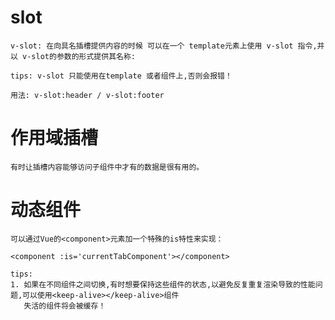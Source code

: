 # slot

    v-slot: 在向具名插槽提供内容的时候 可以在一个 template元素上使用 v-slot 指令,并以 v-slot的参数的形式提供其名称:
       
    tips: v-slot 只能使用在template 或者组件上,否则会报错！
    
    用法: v-slot:header / v-slot:footer
    
# 作用域插槽

    有时让插槽内容能够访问子组件中才有的数据是很有用的。
    
    
# 动态组件

    可以通过Vue的<component>元素加一个特殊的is特性来实现：
    
    <component :is='currentTabComponent'></component>
    
    tips:
    1. 如果在不同组件之间切换,有时想要保持这些组件的状态,以避免反复重复渲染导致的性能问题,可以使用<keep-alive></keep-alive>组件
       失活的组件将会被缓存！
    
    
    
    
    
    
    
    
    
    
    
    